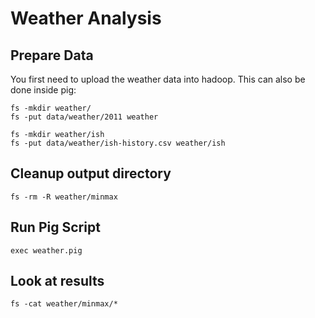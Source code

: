 # Weather Analysis

## Prepare Data

You first need to upload the weather data into hadoop. This can also be done inside pig:

    fs -mkdir weather/
    fs -put data/weather/2011 weather
    
    fs -mkdir weather/ish
    fs -put data/weather/ish-history.csv weather/ish
    
## Cleanup output directory
    
    fs -rm -R weather/minmax

## Run Pig Script

    exec weather.pig
    
## Look at results
    
    fs -cat weather/minmax/*
    